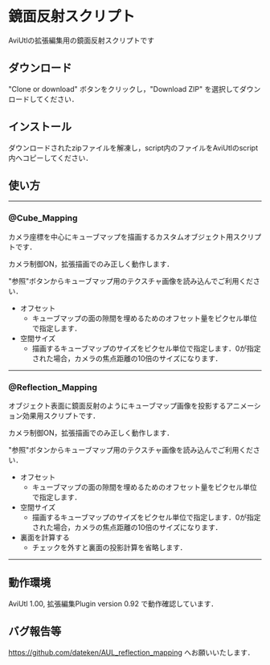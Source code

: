 # 鏡面反射スクリプト
AviUtlの拡張編集用の鏡面反射スクリプトです

## ダウンロード
"Clone or download" ボタンをクリックし，"Download ZIP" を選択してダウンロードしてください．

## インストール
ダウンロードされたzipファイルを解凍し，script内のファイルをAviUtlのscript内へコピーしてください．

## 使い方
___
### @Cube_Mapping
カメラ座標を中心にキューブマップを描画するカスタムオブジェクト用スクリプトです．

カメラ制御ON，拡張描画でのみ正しく動作します．

"参照"ボタンからキューブマップ用のテクスチャ画像を読み込んでご利用ください．

- オフセット
  - キューブマップの面の隙間を埋めるためのオフセット量をピクセル単位で指定します．
- 空間サイズ
  - 描画するキューブマップのサイズをピクセル単位で指定します．0が指定された場合，カメラの焦点距離の10倍のサイズになります．

___
### @Reflection_Mapping
オブジェクト表面に鏡面反射のようにキューブマップ画像を投影するアニメーション効果用スクリプトです．

カメラ制御ON，拡張描画でのみ正しく動作します．

"参照"ボタンからキューブマップ用のテクスチャ画像を読み込んでご利用ください．

- オフセット
  - キューブマップの面の隙間を埋めるためのオフセット量をピクセル単位で指定します．
- 空間サイズ
  - 描画するキューブマップのサイズをピクセル単位で指定します．0が指定された場合，カメラの焦点距離の10倍のサイズになります．
- 裏面を計算する
  - チェックを外すと裏面の投影計算を省略します．
___

## 動作環境
AviUtl 1.00, 拡張編集Plugin version 0.92 で動作確認しています．

## バグ報告等
https://github.com/dateken/AUL_reflection_mapping へお願いいたします．
